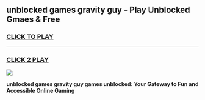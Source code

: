 
## unblocked games gravity guy - Play Unblocked Gmaes & Free
<h3>
<a href="https://news.freeplayer.one?title=unblocked_games_gravity_guy&ref=23F">CLICK TO PLAY</a></h3>
<hr>

<h3>
<a href="https://news.freeplayer.one?title=unblocked_games_gravity_guy&ref=23F">CLICK 2 PLAY</a>
  
</h3>

<a href="https://news.freeplayer.one?title=unblocked_games_gravity_guy&ref=23F/"><img src="https://clearcache.store/games.png"></a>


**unblocked games gravity guy games unblocked: Your Gateway to Fun and Accessible Online Gaming**
